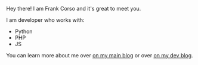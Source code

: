 Hey there! I am Frank Corso and it's great to meet you.

I am developer who works with:
* Python
* PHP
* JS

You can learn more about me over [on my main blog](https://frankcorso.me) or over [on my dev blog](https://frankcorso.dev).
